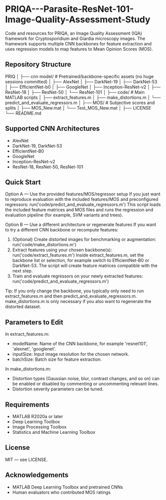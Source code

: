 # PRIQA---Parasite-ResNet-101-Image-Quality-Assessment-Study

Code and resources for PRIQA, an Image Quality Assessment (IQA) framework for Cryptosporidium and Giardia microscopy images.
The framework supports multiple CNN backbones for feature extraction and uses regression models to map features to Mean Opinion Scores (MOS).

## Repository Structure

PRIQ
│
├── cnn model/              # Pretrained/backbone-specific assets (no huge sessions committed)
│   ├── AlexNet
│   ├── DarkNet-19
│   ├── DarkNet-53
│   ├── EfficientNet-b0
│   ├── GoogleNet
│   ├── Inception-ResNet-v2
│   ├── ResNet-18
│   ├── ResNet-50
│   └── ResNet-101
│
├── code/                   # Main MATLAB scripts
│   ├── extract_features.m
│   ├── make_distortions.m
│   └── predict_and_evaluate_regressors.m
│
├── MOS/                    # Subjective scores and splits
│   ├── MOS_New.mat
│   └── Test_MOS_New.mat
│
├── LICENSE
└── README.md

## Supported CNN Architectures

- AlexNet
- DarkNet-19, DarkNet-53
- EfficientNet-B0
- GoogleNet
- Inception-ResNet-v2
- ResNet-18, ResNet-50, ResNet-101

## Quick Start

Option A — Use the provided features/MOS/regressor setup
If you just want to reproduce evaluation with the included features/MOS and preconfigured regressors:
    run('code/predict_and_evaluate_regressors.m')
This script loads the included feature matrices and MOS files and runs the regression and evaluation pipeline (for example, SVM variants and trees).

Option B — Use a different architecture or regenerate features
If you want to try a different CNN backbone or recompute features:
1. (Optional) Create distorted images for benchmarking or augmentation:
       run('code/make_distortions.m')
2. Extract features using your chosen backbone(s):
       run('code/extract_features.m')
   Inside extract_features.m, set the backbone list or selection, for example switch to EfficientNet-B0 or DarkNet-53.
   The script will create feature matrices compatible with the next step.
3. Train and evaluate regressors on your newly extracted features:
       run('code/predict_and_evaluate_regressors.m')

Tip: If you only change the backbone, you typically only need to run extract_features.m and then predict_and_evaluate_regressors.m. make_distortions.m is only necessary if you also want to regenerate the distorted dataset.

## Parameters to Edit

In extract_features.m:
- modelName: Name of the CNN backbone, for example 'resnet101', 'alexnet', 'googlenet'.
- inputSize: Input image resolution for the chosen network.
- batchSize: Batch size for feature extraction.

In make_distortions.m:
- Distortion types (Gaussian noise, blur, contrast changes, and so on) can be enabled or disabled by commenting or uncommenting relevant lines.
- Distortion severity parameters can be tuned.

## Requirements

- MATLAB R2020a or later
- Deep Learning Toolbox
- Image Processing Toolbox
- Statistics and Machine Learning Toolbox

## License

MIT — see LICENSE.

## Acknowledgements

- MATLAB Deep Learning Toolbox and pretrained CNNs
- Human evaluators who contributed MOS ratings

